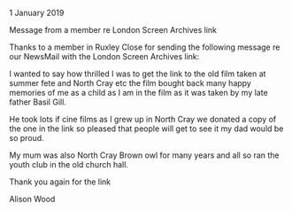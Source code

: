 1 January 2019

Message from a member re London Screen Archives link

Thanks to a member in Ruxley Close for sending the following message re our NewsMail with the London Screen Archives link:

I wanted to say how thrilled I was to get the link to the old film taken at summer fete and North Cray etc the film bought back many happy memories of me as a child as I am in the film as it was taken by my late father Basil Gill.

He took lots if cine films as I grew up in North Cray we donated a copy of the one in the link so pleased that people will get to see it my dad would be so proud.

My mum was also North Cray Brown owl for many years and all so ran the youth club in the old church hall.

Thank you again for the link

Alison Wood
